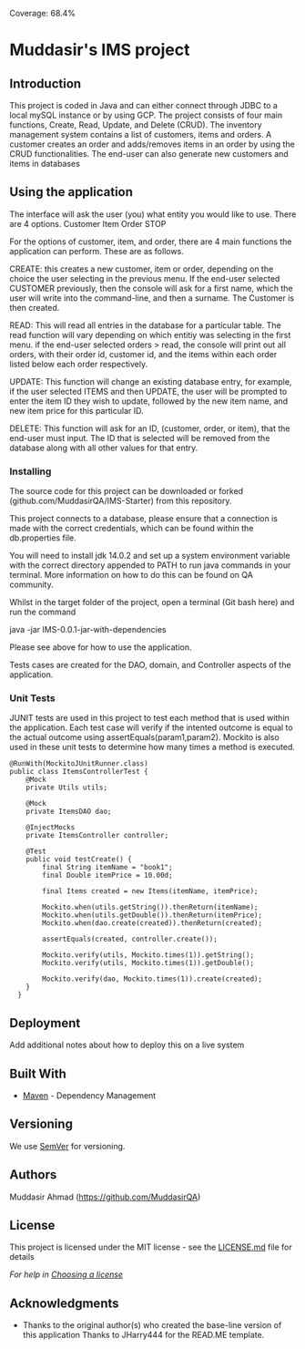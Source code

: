 Coverage: 68.4%
# Muddasir's IMS project



## Introduction

This project is coded in Java and can either connect through JDBC to a local mySQL instance or by using GCP. The project consists of four main functions, Create, Read, Update, and Delete (CRUD). The inventory management system contains a list of customers, items and orders. A customer creates an order and adds/removes items in an order by using the CRUD functionalities. The end-user can also generate new customers and items in databases

## Using the application

The interface will ask the user (you) what entity you would like to use. There are 4 options.
Customer
Item
Order
STOP

For the options of customer, item, and order, there are 4 main functions the application can perform. These are as follows.

CREATE: this creates a new customer, item or order, depending on the choice the user selecting in the previous menu. 
If the end-user selected CUSTOMER previously, then the console will ask for a first name, which the user will write into the command-line, and then a surname. The Customer is then created.

READ: This will read all entries in the database for a particular table. The read function will vary depending on which entitiy was selecting in the first menu. 
if the end-user selected orders > read, the console will print out all orders, with their order id, customer id, and the items within each order listed below each order respectively.

UPDATE: This function will change an existing database entry, for example, if the user selected ITEMS and then UPDATE, the user will be prompted to enter the item ID they wish to update, followed by the new item name, and new item price for this particular ID.

DELETE: This function will ask for an ID, (customer, order, or item), that the end-user must input. The ID that is selected will be removed from the database along with all other values for that entry.



### Installing

The source code for this project can be downloaded or forked (github.com/MuddasirQA/IMS-Starter) from this repository.

This project connects to a database, please ensure that a connection is made with the correct credentials, which can be found within the db.properties file.

You will need to install jdk 14.0.2 and set up a system environment variable with the correct directory appended to PATH to run java commands in your terminal. More information on how to do this can be found on QA community.

Whilst in the target folder of the project, open a terminal (Git bash here) and run the command 

java -jar IMS-0.0.1-jar-with-dependencies

Please see above for how to use the application.



Tests cases are created for the DAO, domain, and Controller aspects of the application.

### Unit Tests 

JUNIT tests are used in this project to test each method that is used within the application. Each test case will verify if the intented outcome is equal to the actual outcome using assertEquals(param1,param2). Mockito is also used in these unit tests to determine how many times a method is executed.

```
@RunWith(MockitoJUnitRunner.class)
public class ItemsControllerTest {
	@Mock
	private Utils utils;

	@Mock
	private ItemsDAO dao;

	@InjectMocks
	private ItemsController controller;

	@Test
	public void testCreate() {
		final String itemName = "book1";
		final Double itemPrice = 10.00d;

		final Items created = new Items(itemName, itemPrice);

		Mockito.when(utils.getString()).thenReturn(itemName);
		Mockito.when(utils.getDouble()).thenReturn(itemPrice);
		Mockito.when(dao.create(created)).thenReturn(created);

		assertEquals(created, controller.create());

		Mockito.verify(utils, Mockito.times(1)).getString();
		Mockito.verify(utils, Mockito.times(1)).getDouble();

		Mockito.verify(dao, Mockito.times(1)).create(created);
	}
  }
```






## Deployment

Add additional notes about how to deploy this on a live system

## Built With

* [Maven](https://maven.apache.org/) - Dependency Management

## Versioning

We use [SemVer](http://semver.org/) for versioning.

## Authors

Muddasir Ahmad (https://github.com/MuddasirQA)

## License

This project is licensed under the MIT license - see the [LICENSE.md](LICENSE.md) file for details 

*For help in [Choosing a license](https://choosealicense.com/)*

## Acknowledgments

* Thanks to the original author(s) who created the base-line version of this application
Thanks to JHarry444 for the READ.ME template.

